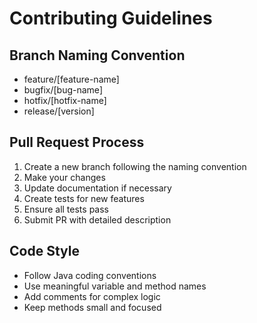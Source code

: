 # Contributing Guidelines

## Branch Naming Convention
- feature/[feature-name]
- bugfix/[bug-name]
- hotfix/[hotfix-name]
- release/[version]

## Pull Request Process
1. Create a new branch following the naming convention
2. Make your changes
3. Update documentation if necessary
4. Create tests for new features
5. Ensure all tests pass
6. Submit PR with detailed description

## Code Style
- Follow Java coding conventions
- Use meaningful variable and method names
- Add comments for complex logic
- Keep methods small and focused